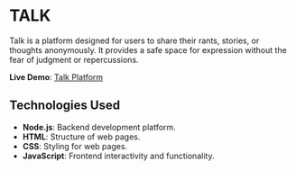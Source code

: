 # TALK
Talk is a platform designed for users to share their rants, stories, or thoughts anonymously. It provides a safe space for expression without the fear of judgment or repercussions.

**Live Demo**: [Talk Platform](https://talk-official.onrender.com/)

## Technologies Used
- **Node.js**: Backend development platform.
- **HTML**: Structure of web pages.
- **CSS**: Styling for web pages.
- **JavaScript**: Frontend interactivity and functionality.
